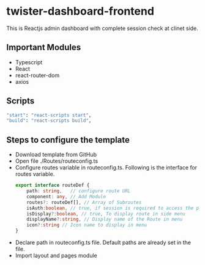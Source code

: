 # twister-dashboard-frontend
This is Reactjs admin dashboard with complete session check at clinet side.

## Important Modules
<ul>
<li>
Typescript
</li>

<li>
React
</li>

<li>
react-router-dom
</li>

<li>
axios
</li>
</ul>

## Scripts
```bash
"start": "react-scripts start",
"build": "react-scripts build",
```
## Steps to configure the template
<ul>
<li>
Download template from GitHub
</li>
<li>
Open file ./Routes/routeconfig.ts
</li>
<li>
Configure routes variable in routeconfig.ts. Following is the interface for routes variable.

```typescript
export interface routeDef {
    path: string,   // configure route URL
    component: any, // Add Module
    routes?: routeDef[], // Array of Subroutes
    isAuth:boolean, // true, if session is required to access the page.
    isDisplay?:boolean, // true, To display route in side menu
    displayName?:string, // Display name of the Route in menu
    icon?:string // Icon name to display in menu 
}
```
</li>
<li>
Declare path in routeconfig.ts file. Default paths are already set in the file.
</li>
<li>
Import layout and pages module 
</li>
</ul>
